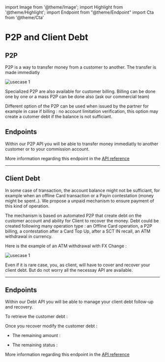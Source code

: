 import Image from '@theme/Image';
import Highlight from '@theme/Highlight';
import Endpoint from "@theme/Endpoint"
import Cta from '@theme/Cta'

# P2P and Client Debt

## P2P



<Highlight>

P2P is a way to transfer money from a customer to another. The transfer is made immediatly

</Highlight>

<Image src="docs/P2P.png" alt="usecase 1"/>

<Highlight type="tip">

Specialized P2P are also available for customer billing. Billing can be done one by one or a mass P2P can be done also (ask our commercial team)

</Highlight>

<Highlight type="caution">

Different option of the P2P can be used when issued by the partner for example in case if billing : no account limitation verification, this option may create a cutomer debt if the balance is not sufficiant.

</Highlight>

## Endpoints

Within our P2P API you will be able to transfer money immediatly to another customer or to your commission account.

<Endpoint apiUrl="/v1.0/migrationProxy" path="/api/v1.1/payments" method="post"/>

More information regarding this endpoint in the [API reference](/api/Core)

---
## Client Debt

<Highlight>

In some case of transaction, the account balance might not be sufficiant, for example when an offline Card transaction or a Payin contestation (money might be spent..).
We propose a unpaid mechanism to ensure payment of this kind of operation.

</Highlight>

<Highlight type="tip">

The mechanism is based on automated P2P that create debt on the customer account and  ability for Client to recover the money.
Debt could be created following many operation type : an Offline Card operation, a P2P billing, a contestation after a Card Top Up, after a SCT IN recall, an ATM withdrawal in currency.

</Highlight>

Here is the example of an ATM withdrawal with FX Change : 

<Image src="docs/ATMDEBT.png" alt="usecase 1"/>

<Highlight type="danger">

Even if it is rare case, you, as client, will have to cover and recover your client debt. But do not worry all the necessay API are available.

</Highlight>

---

## Endpoints

Within our Debt API you will be able to manage your client debt follow-up and recovery.

To retrieve the customer debt :

<Endpoint apiUrl="/v1.0/migrationProxy" path="/api/v1.1/clientdebts" method="get"/>

Once you recover modify the customer debt :
  
- The remaining amount :
 
<Endpoint apiUrl="/v1.0/migrationProxy" path="/api/v1.1/clientdebts/{orderid}/remainingdebtamount" method="get"/> 

- The remaining status :

<Endpoint apiUrl="/v1.0/migrationProxy" path="/api/v1.1/clientdebts/{orderid}/status" method="get"/> 


More information regarding this endpoint in the [API reference](/api/Core)

<!-- <Endpoint apiUrl="/v1.0/migrationProxy" path="​/api/v1.0/users/{userid}/cards/{id}" method="delete"/> -->

<Cta
  context="doc"
  ui="button"
  link="/api/Core"
  label="Try it out"
/>
